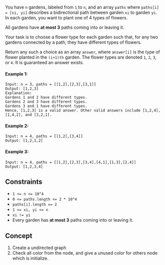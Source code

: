 You have `n` gardens, labeled from `1` to `n`, and an array `paths` where `paths[i] = [xi, yi]` describes a bidirectional path between garden `xi` to garden `yi`. In each garden, you want to plant one of 4 types of flowers.

All gardens have **at most 3** paths coming into or leaving it.

Your task is to choose a flower type for each garden such that, for any two gardens connected by a path, they have different types of flowers.

Return any such a choice as an array `answer`, where `answer[i]` is the type of flower planted in the `(i+1)th` garden. The flower types are denoted `1`, `2`, `3`, or `4`. It is guaranteed an answer exists.

 

#### Example 1:
```plaintext
Input: n = 3, paths = [[1,2],[2,3],[3,1]]
Output: [1,2,3]
Explanation:
Gardens 1 and 2 have different types.
Gardens 2 and 3 have different types.
Gardens 3 and 1 have different types.
Hence, [1,2,3] is a valid answer. Other valid answers include [1,2,4], [1,4,2], and [3,2,1].
```
#### Example 2:
```plaintext
Input: n = 4, paths = [[1,2],[3,4]]
Output: [1,2,1,2]
```
#### Example 3:
```plaintext
Input: n = 4, paths = [[1,2],[2,3],[3,4],[4,1],[1,3],[2,4]]
Output: [1,2,3,4]
``` 

## Constraints

- `1 <= n <= 10^4`
- `0 <= paths.length <= 2 * 10^4`
- `paths[i].length == 2`
- `1 <= xi, yi <= n`
- `xi != yi`
- Every garden has **at most 3** paths coming into or leaving it.

## Concept
1. Create a undirected graph
2. Check all color from the node, and give a unused color for others node which is initialize.
